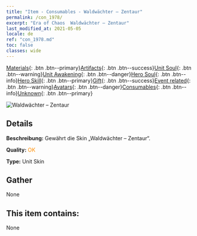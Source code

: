 ```yaml
---
title: "Item - Consumables - Waldwächter – Zentaur"
permalink: /con_1978/
excerpt: "Era of Chaos  Waldwächter – Zentaur"
last_modified_at: 2021-05-05
locale: de
ref: "con_1978.md"
toc: false
classes: wide
---
```

 [Materials](/ItemsDE/){: .btn .btn--primary}[Artifacts](/ItemsDE/Artifacts/){: .btn .btn--success}[Unit Soul](/ItemsDE/UnitSoul/){: .btn .btn--warning}[Unit Awakening](/ItemsDE/UnitAwakening/){: .btn .btn--danger}[Hero Soul](/ItemsDE/HeroSoul/){: .btn .btn--info}[Hero Skill](/ItemsDE/HeroSkill/){: .btn .btn--primary}[Gift](/ItemsDE/Gift/){: .btn .btn--success}[Event related](/ItemsDE/Events/){: .btn .btn--warning}[Avatars](/ItemsDE/Avatars/){: .btn .btn--danger}[Consumables](/ItemsDE/Consumables/){: .btn .btn--info}[Unknown](/ItemsDE/Unknown/){: .btn .btn--primary}

 ![Waldwächter – Zentaur](/images/u/ti_banrenmapifu.jpg)

## Details
 **Beschreibung:** Gewährt die Skin „Waldwächter – Zentaur“.

 **Quality:** <span style="color: #FF8C00">OK</span>

 **Type:** Unit Skin

## Gather

  None

## This item contains:

  None

